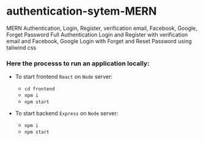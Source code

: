 # authentication-sytem-MERN

MERN Authentication, Login, Register, verification email, Facebook, Google, Forget Password
Full Authentication  Login and Register with verification email and Facebook, Google Login with Forget and Reset Password using taliwind css


### Here the processs to run an application locally:

   - To start frontend `React` on `Node` server:
     - `cd frontend`
     - `npm i`
     - `npm start`

   - To start backend `Express` on `Node` server:
     - `npm i`
     - `npm start`
